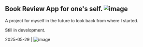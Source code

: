 ## Book Review App for one's self. ![image](https://github.com/user-attachments/assets/d87b0992-2320-4da8-8675-2aa464deb3ec)


A project for myself in the future to look back from where I started.

Still in development.

2025-05-29 | ![image](https://github.com/user-attachments/assets/5004a97e-6f7d-4f20-b5a6-8ade59295447)


